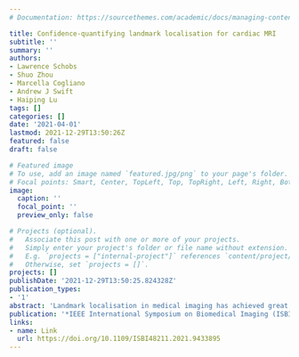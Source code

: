 ```yaml
---
# Documentation: https://sourcethemes.com/academic/docs/managing-content/

title: Confidence-quantifying landmark localisation for cardiac MRI
subtitle: ''
summary: ''
authors:
- Lawrence Schobs
- Shuo Zhou
- Marcella Cogliano
- Andrew J Swift
- Haiping Lu
tags: []
categories: []
date: '2021-04-01'
lastmod: 2021-12-29T13:50:26Z
featured: false
draft: false

# Featured image
# To use, add an image named `featured.jpg/png` to your page's folder.
# Focal points: Smart, Center, TopLeft, Top, TopRight, Left, Right, BottomLeft, Bottom, BottomRight.
image:
  caption: ''
  focal_point: ''
  preview_only: false

# Projects (optional).
#   Associate this post with one or more of your projects.
#   Simply enter your project's folder or file name without extension.
#   E.g. `projects = ["internal-project"]` references `content/project/deep-learning/index.md`.
#   Otherwise, set `projects = []`.
projects: []
publishDate: '2021-12-29T13:50:25.824328Z'
publication_types:
- '1'
abstract: 'Landmark localisation in medical imaging has achieved great success using deep encoder-decoder style networks to regress heatmap images centered around the target landmarks. However, these networks are large and computationally expensive. Moreover, their clinical use often requires human interaction, opening the door for manual correction of low confidence predictions. We propose PHD-Net: a lightweight, multi-task Patch-based network combining Heatmap and Displacement regression. We design a simple Candidate Smoothing strategy to fuse its two-task outputs, generating the final prediction with quantified confidence. We evaluate PHD-Net on hundreds of Short Axis and Four Chamber cardiac MRIs, showing promising results.'
publication: '*IEEE International Symposium on Biomedical Imaging (ISBI)*'
links:
- name: Link
  url: https://doi.org/10.1109/ISBI48211.2021.9433895
---
```


